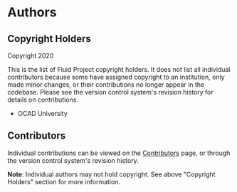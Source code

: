# Authors

## Copyright Holders

Copyright 2020

This is the list of Fluid Project copyright holders. It does not list all individual contributors because some have assigned
copyright to an institution, only made minor changes, or their contributions no longer appear in the codebase.
Please see the version control system's revision history for details on contributions.

* OCAD University

## Contributors

Individual contributions can be viewed on the
[Contributors](https://github.com/fluid-project/fluidic-11ty/graphs/contributors) page, or through the version control
system's revision history.

**Note**: Individual authors may not hold copyright. See above "Copyright Holders" section for more information.
